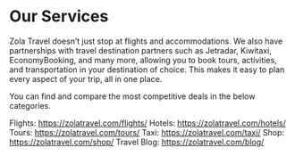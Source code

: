 # Our Services

Zola Travel doesn’t just stop at flights and accommodations. We also have partnerships with travel destination partners such as Jetradar, Kiwitaxi, EconomyBooking, and many more, allowing you to book tours, activities, and transportation in your destination of choice. This makes it easy to plan every aspect of your trip, all in one place.

You can find and compare the most competitive deals in the below categories.

Flights: https://zolatravel.com/flights/
Hotels: https://zolatravel.com/hotels/
Tours: https://zolatravel.com/tours/
Taxi: https://zolatravel.com/taxi/
Shop: https://zolatravel.com/shop/
Travel Blog: https://zolatravel.com/blog/
